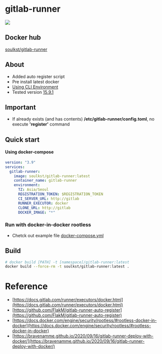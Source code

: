 # gitlab-runner

[![](https://github.com/soulkst/gitlab-runner/actions/workflows/docker-image.yml/badge.svg)](https://github.com/soulkst/gitlab-runner/actions/workflows/docker-image.yml)

## Docker hub
[soulkst/gitlab-runner](https://hub.docker.com/r/soulkst/gitlab-runner)

## About
- Added auto register script
- Pre install latest docker
- [Using CLI Environment](Environement.md)
- Tested version [15.9.1](https://hub.docker.com/layers/gitlab/gitlab-runner/v15.9.1/images/sha256-d493cf2a81455696e4e754b9ef6e8418f6ebe2e432b704bd00d140431bdbe0e9?context=explore)

## Important
- If already exists (and has contents) **/etc/gitlab-runner/config.toml**, no execute **'register'** command

## Quick start

#### Using docker-compose

```yaml
version: "3.9"
services:
  gitlab-runner:
    image: soulkst/gitlab-runner:latest
    container_name: gitlab-runner
    environment:
      TZ: Asia/Seoul
      REGISTRATION_TOKEN: $REGISTRATION_TOKEN
      CI_SERVER_URL: http://gitlab
      RUNNER_EXECUTOR: docker
      CLONE_URL: http://gitlab
      DOCKER_IMAGE: "*"
```

### Run with docker-in-docker rootless
- Chetck out example file [docker-compose.yml](docker-compose.yml)

## Build

```bash
# docker build [PATH] -t [namespace]/gitlab-runner:latest
docker build --force-rm -t soulkst/gitlab-runner:latest .
```

# Reference
- [https://docs.gitlab.com/runner/executors/docker.html](https://docs.gitlab.com/runner/executors/docker.html)
- [https://github.com/FlakM/gitlab-runner-auto-register](https://github.com/FlakM/gitlab-runner-auto-register)
- [https://docs.docker.com/engine/security/rootless/#rootless-docker-in-docker](https://docs.docker.com/engine/security/rootless/#rootless-docker-in-docker)
- [https://bravenamme.github.io/2020/09/16/gitlab-runner-deploy-with-docker/](https://bravenamme.github.io/2020/09/16/gitlab-runner-deploy-with-docker/)